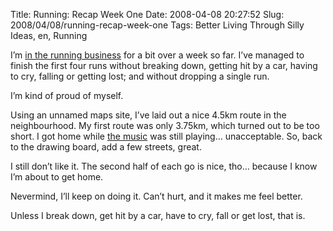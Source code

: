Title: Running: Recap Week One
Date: 2008-04-08 20:27:52
Slug: 2008/04/08/running-recap-week-one
Tags: Better Living Through Silly Ideas, en, Running


I’m [in the running business][1] for a bit over a week so far. I’ve managed to
finish the first four runs without breaking down, getting hit by a car, having
to cry, falling or getting lost; and without dropping a single run.

I’m kind of proud of myself.

Using an unnamed maps site, I’ve laid out a nice 4.5km route in the
neighbourhood. My first route was only 3.75km, which turned out to be too
short. I got home while [the music][2] was still playing… unacceptable. So,
back to the drawing board, add a few streets, great.

I still don’t like it. The second half of each go is nice, tho… because I know
I’m about to get home.

Nevermind, I’ll keep on doing it. Can’t hurt, and it makes me feel better.

Unless I break down, get hit by a car, have to cry, fall or get lost, that is.

   [1]: http://carlo.zottmann.org/2008/03/28/i-like-it-auto-suggestion/
   [2]: http://www.djsteveboy.com/intervals.html
